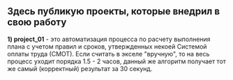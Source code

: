 ## Здесь публикую проекты, которые внедрил в свою работу 


__1) project_01__ - это автоматизация процесса по расчету выполнения плана с учетом правил и сроков, утвержденных некоей Системой оплаты труда (СМОТ).
Если считать в экселе "вручную", то на весь процесс уходит порядка 1.5 - 2 часов, данный же алгоритм получает тот же самый (корректный) результат за 30 секунд.
